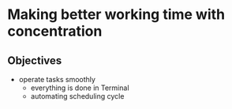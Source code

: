 # Making better working time with concentration

## Objectives
- operate tasks smoothly
  - everything is done in Terminal
  - automating scheduling cycle

